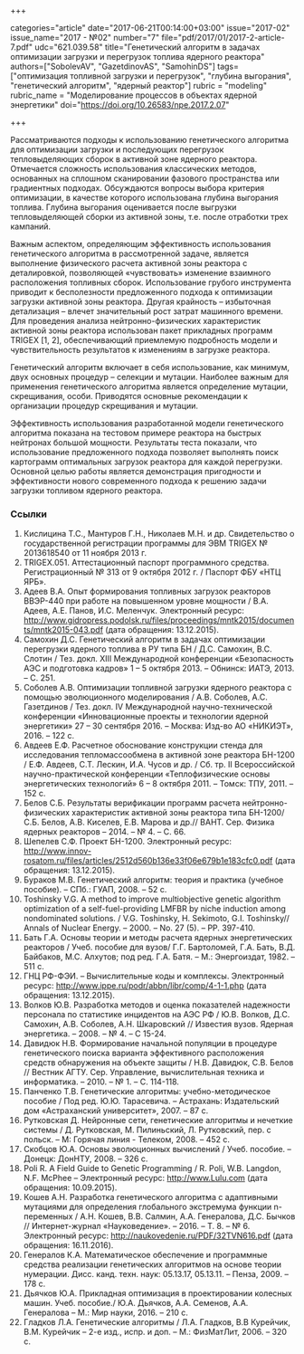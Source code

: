 +++

categories="article"
date="2017-06-21T00:14:00+03:00"
issue="2017-02"
issue_name="2017 - №02"
number="7"
file="pdf/2017/01/2017-2-article-7.pdf"
udc="621.039.58"
title="Генетический алгоритм в задачах оптимизации загрузки и перегрузок топлива ядерного реактора"
authors=["SobolevAV", "GazetdinovAS", "SamohinDS"]
tags=["оптимизация топливной загрузки и перегрузок", "глубина выгорания", "генетический алгоритм", "ядерный реактор"]
rubric = "modeling"
rubric_name = "Моделирование процессов в объектах ядерной энергетики"
doi="https://doi.org/10.26583/npe.2017.2.07"

+++

Рассматриваются подходы к использованию генетического алгоритма для оптимизации загрузки и последующих перегрузок тепловыделяющих сборок в активной зоне ядерного реактора. Отмечается сложность использования классических методов, основанных на сплошном сканировании фазового пространства или градиентных подходах. Обсуждаются вопросы выбора критерия оптимизации, в качестве которого использована глубина выгорания топлива. Глубина выгорания оценивается после выгрузки тепловыделяющей сборки из активной зоны, т.е. после отработки трех кампаний.

Важным аспектом, определяющим эффективность использования генетического алгоритма в рассмотренной задаче, является выполнение физического расчета активной зоны реактора с деталировкой, позволяющей «чувствовать» изменение взаимного расположения топливных сборок. Использование грубого инструмента приводит к бесполезности предложенного подхода к оптимизации загрузки активной зоны реактора. Другая крайность – избыточная детализация – влечет значительный рост затрат машинного времени. Для проведения анализа нейтронно-физических характеристик активной зоны реактора использован пакет прикладных программ TRIGEX [1, 2], обеспечивающий приемлемую подробность модели и чувствительность результатов к изменениям в загрузке реактора.

Генетический алгоритм включает в себя использование, как минимум, двух основных процедур – селекции и мутации. Наиболее важным для применения генетического алгоритма является определение мутации, скрещивания, особи. Приводятся основные рекомендации к организации процедур скрещивания и мутации.

Эффективность использования разработанной модели генетического алгоритма показана на тестовом примере реактора на быстрых нейтронах большой мощности. Результаты теста показали, что использование предложенного подхода позволяет выполнять поиск картограмм оптимальных загрузок реактора для каждой перегрузки. Основной целью работы является демонстрация пригодности и эффективности нового современного подхода к решению задачи загрузки топливом ядерного реактора.

### Ссылки

1. Кислицина Т.С., Мантуров Г.Н., Николаев М.Н. и др. Свидетельство о государственной регистрации программы для ЭВМ TRIGEX № 2013618540 от 11 ноября 2013 г.
2. TRIGEX.051. Аттестационный паспорт программного средства. Регистрационный № 313 от 9 октября 2012 г. / Паспорт ФБУ «НТЦ ЯРБ».
3. Адеев В.А. Опыт формирования топливных загрузок реакторов ВВЭР-440 при работе на повышенном уровне мощности / В.А. Адеев, А.Е. Панов, И.С. Меленчук. Электронный ресурс: http://www.gidropress.podolsk.ru/files/proceedings/mntk2015/documents/mntk2015-043.pdf (дата обращения: 13.12.2015).
4. Самохин Д.С. Генетический алгоритм в задачах оптимизации перегрузки ядерного топлива в РУ типа БН / Д.С. Самохин, В.С. Слотин / Тез. докл. ХIII Международной конференции «Безопасность АЭС и подготовка кадров» 1 – 5 октября 2013. – Обнинск: ИАТЭ, 2013. – С. 251.
5. Соболев А.В. Оптимизации топливной загрузки ядерного реактора с помощью эволюционного моделирования / А.В. Соболев, А.С. Газетдинов / Тез. докл. IV Международной научно-технической конференции «Инновационные проекты и технологии ядерной энергетики» 27 – 30 сентября 2016. – Москва: Изд-во АО «НИКИЭТ», 2016. – 122 с.
6. Авдеев Е.Ф. Расчетное обоснование конструкции стенда для исследования тепломассообмена в активной зоне реактора БН-1200 / Е.Ф. Авдеев, С.Т. Лескин, И.А. Чусов и др. / Сб. тр. II Всероссийской научно-практической конференции «Теплофизические основы энергетических технологий» 6 – 8 октября 2011. – Томск: ТПУ, 2011. – 152 с.
7. Белов С.Б. Результаты верификации программ расчета нейтронно-физических характеристик активной зоны реактора типа БН-1200/ С.Б. Белов, А.В. Киселев, Е.В. Марова и др.// ВАНТ. Сер. Физика ядерных реакторов – 2014. – № 4. – С. 66.
8. Шепелев С.Ф. Проект БН-1200. Электронный ресурс: http://www.innov-rosatom.ru/files/articles/2512d560b136e33f06e679b1e183cfc0.pdf (дата обращения: 13.12.2015).
9. Бураков М.В. Генетический алгоритм: теория и практика (учебное пособие). – СПб.: ГУАП, 2008. – 52 с.
10. Toshinsky V.G. A method to improve multiobjective genetic algorithm optimization of a self-fuel-providing LMFBR by niche induction among nondominated solutions. / V.G. Toshinsky, H. Sekimoto, G.I. Toshinsky// Annals of Nuclear Energy. – 2000. – No. 27 (5). – PP. 397-410.
11. Бать Г.А. Основы теории и методы расчета ядерных энергетических реакторов / Учеб. пособие для вузов/ Г.Г. Бартоломей, Г.А. Бать, В.Д. Байбаков, М.С. Алхутов; под ред. Г.А. Батя. – М.: Энергоиздат, 1982. – 511 с.
12. ГНЦ РФ-ФЭИ. – Вычислительные коды и комплексы. Электронный ресурс: http://www.ippe.ru/podr/abbn/libr/comp/4-1-1.php (дата обращения: 13.12.2015).
13. Волков Ю.В. Разработка методов и оценка показателей надежности персонала по статистике инцидентов на АЭС РФ / Ю.В. Волков, Д.С. Самохин, А.В. Соболев, А.Н. Шкаровский // Известия вузов. Ядерная энергетика. – 2008. – № 4. – С 15-24.
14. Давидюк Н.В. Формирование начальной популяции в процедуре генетического поиска варианта эффективного расположения средств обнаружения на объекте защиты / Н.В. Давидюк, С.В. Белов // Вестник АГТУ. Сер. Управление, вычислительная техника и информатика. – 2010. – № 1. – С. 114-118.
15. Панченко Т.В. Генетические алгоритмы: учебно-методическое пособие / Под ред. Ю.Ю. Тарасевича. – Астрахань: Издательский дом «Астраханский университет», 2007. – 87 с.
16. Рутковская Д. Нейронные сети, генетические алгоритмы и нечеткие системы / Д. Рутковская, М. Пилиньский, Л. Рутковский, пер. с польск. – М: Горячая линия - Телеком, 2008. – 452 с.
17. Скобцов Ю.А. Основы эволюционных вычислений / Учеб. пособие. – Донецк: ДонНТУ, 2008. – 326 с.
18. Poli R. A Field Guide to Genetic Programming / R. Poli, W.B. Langdon, N.F. McPhee – Электронный ресурс: http://www.Lulu.com (дата обращения: 10.09.2015).
19. Кошев А.Н. Разработка генетического алгоритма с адаптивными мутациями для определения глобального экстремума функции n-переменных / А.Н. Кошев, В.В. Салмин, А.А. Генералова, Д.С. Бычков // Интернет-журнал «Науковедение». – 2016. – Т. 8. – № 6. Электронный ресурс: http://naukovedenie.ru/PDF/32TVN616.pdf (дата обращения: 16.11.2016).
20. Генералов К.А. Математическое обеспечение и программные средства реализации генетических алгоритмов на основе теории нумерации. Дисс. канд. техн. наук: 05.13.17, 05.13.11. – Пенза, 2009. – 178 с.
21. Дьячков Ю.А. Прикладная оптимизация в проектировании колесных машин. Учеб. пособие./ Ю.А. Дьячков, А.А. Семенов, А.А. Генералова – М.: Мир науки, 2016. – 210 с.
22. Гладков Л.А. Генетические алгоритмы / Л.А. Гладков, В.В Курейчик, В.М. Курейчик – 2-е изд., испр. и доп. – М.: ФизМатЛит, 2006. – 320 с.